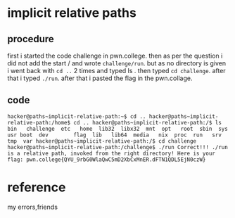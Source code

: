 # implicit relative paths

## procedure
first i started the code challenge in pwn.college.
then as per the question i did not add the start / and wrote `challenge/run`.
but as no directory is given i went back with `cd ..` 2 times and typed ls .
then typed `cd challenge`. after that i typed `./run`.
after that i pasted the flag in the pwn.collage.

## code
`hacker@paths~implicit-relative-path:~$ cd ..
hacker@paths~implicit-relative-path:/home$ cd ..
hacker@paths~implicit-relative-path:/$ ls
bin   challenge  etc   home  lib32  libx32  mnt  opt   root  sbin  sys  usr
boot  dev        flag  lib   lib64  media   nix  proc  run   srv   tmp  var
hacker@paths~implicit-relative-path:/$ cd challenge
hacker@paths~implicit-relative-path:/challenge$ ./run
Correct!!!
./run is a relative path, invoked from the right directory!
Here is your flag:
pwn.college{QYU_9rbG0WlaQwC5mD2XbCxMnER.dFTN1QDL5EjN0czW}`

# reference
my errors,friends
